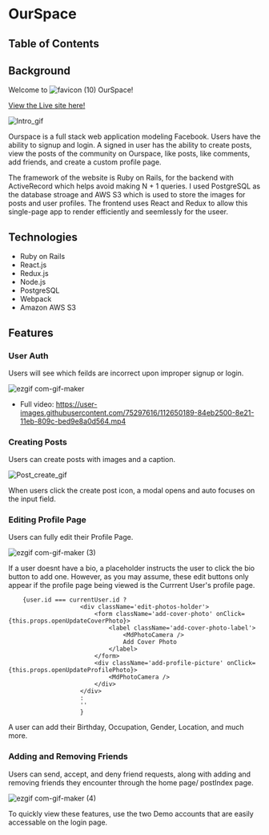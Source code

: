 # OurSpace

## Table of Contents

## Background

Welcome to ![favicon (10)](https://user-images.githubusercontent.com/75297616/121967894-358d0480-cd3f-11eb-9a07-da6613f99b2f.png) OurSpace!

[View the Live site here!](https://ourspace-1.herokuapp.com/)

![Intro_gif](https://user-images.githubusercontent.com/75297616/121966306-66b80580-cd3c-11eb-8498-42780ec63b88.gif)

Ourspace is a full stack web application modeling Facebook. Users have the ability to signup and login. A signed in user has the ability to create posts, view the posts of the community on Ourspace, like posts, like comments, add friends, and create a custom profile page.

The framework of the website is Ruby on Rails, for the backend with ActiveRecord which helps avoid making N + 1 queries. I used PostgreSQL as the database stroage and AWS S3 which is used to store the images for posts and user profiles. The frontend uses React and Redux to allow this single-page app to render efficiently and seemlessly for the useer.

## Technologies

* Ruby on Rails
* React.js
* Redux.js
* Node.js
* PostgreSQL
* Webpack
* Amazon AWS S3

## Features

### User Auth
Users will see which feilds are incorrect upon improper signup or login.

![ezgif com-gif-maker](https://user-images.githubusercontent.com/75297616/112651238-954fcf80-8e22-11eb-8e43-2a2f4cd0084f.gif)
- Full video: 
https://user-images.githubusercontent.com/75297616/112650189-84eb2500-8e21-11eb-809c-bed9e8a0d564.mp4

### Creating Posts

Users can create posts with images and a caption. 

![Post_create_gif](https://user-images.githubusercontent.com/75297616/122151677-f38ebc00-ce2d-11eb-85ab-ef88e56a248e.gif)

When users click the create post icon, a modal opens and auto focuses on the input field. 

### Editing Profile Page
Users can fully edit their Profile Page.

![ezgif com-gif-maker (3)](https://user-images.githubusercontent.com/75297616/122152118-c5f64280-ce2e-11eb-8280-cd764b254cdd.gif)

If a user doesnt have a bio, a placeholder instructs the user to click the bio button to add one.
However, as you may assume, these edit buttons only appear if the profile page being viewed is the Currrent User's profile page.

        {user.id === currentUser.id ? 
                        <div className='edit-photos-holder'>
                            <form className='add-cover-photo' onClick={this.props.openUpdateCoverPhoto}>
                                <label className='add-cover-photo-label'>
                                    <MdPhotoCamera />
                                    Add Cover Photo
                                </label>
                            </form>
                            <div className='add-profile-picture' onClick={this.props.openUpdateProfilePhoto}>
                                <MdPhotoCamera />
                            </div>
                        </div>
                        :
                        ''
                        }
                        
A user can add their Birthday, Occupation, Gender, Location, and much more.


### Adding and Removing Friends
Users can send, accept, and deny friend requests, along with adding and removing friends they encounter through the home page/ postIndex page.

![ezgif com-gif-maker (4)](https://user-images.githubusercontent.com/75297616/122152949-0904e580-ce30-11eb-8ecb-0346e80bb661.gif)

To quickly view these features, use the two Demo accounts that are easily accessable on the login page.



